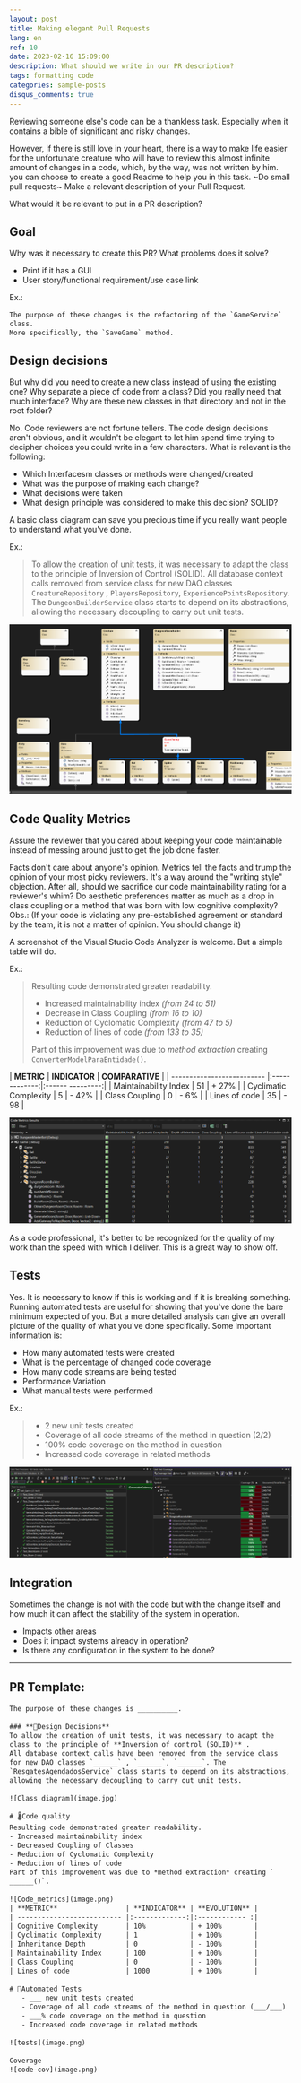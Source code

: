 ```yaml
---
layout: post
title: Making elegant Pull Requests
lang: en
ref: 10
date: 2023-02-16 15:09:00
description: What should we write in our PR description?
tags: formatting code
categories: sample-posts
disqus_comments: true
---
```


Reviewing someone else's code can be a thankless task. Especially when it contains a bible of significant and risky changes.

However, if there is still love in your heart, there is a way to make life easier for the unfortunate creature who will have to review this almost infinite amount of changes in a code, which, by the way, was not written by him.
you can choose to create a good Readme to help you in this task.
~Do small pull requests~
Make a relevant description of your Pull Request.

What would it be relevant to put in a PR description?


## Goal
Why was it necessary to create this PR?
What problems does it solve?
- Print if it has a GUI
- User story/functional requirement/use case link

Ex.:

```
The purpose of these changes is the refactoring of the `GameService` class.
More specifically, the `SaveGame` method.
```

## Design decisions
But why did you need to create a new class instead of using the existing one?
Why separate a piece of code from a class?
Did you really need that much interface?
Why are these new classes in that directory and not in the root folder?

No. Code reviewers are not fortune tellers. The code design decisions aren't obvious, and it wouldn't be elegant to let him spend time trying to decipher choices you could write in a few characters.
What is relevant is the following:

- Which Interfacesm classes or methods were changed/created
- What was the purpose of making each change?
- What decisions were taken
- What design principle was considered to make this decision? SOLID?

A basic class diagram can save you precious time if you really want people to understand what you've done.

Ex.:

> To allow the creation of unit tests, it was necessary to adapt the class to the principle of Inversion of Control (SOLID).
> All database context calls removed from service class for new DAO classes `CreatureRepository` , `PlayersRepository`, `ExperiencePointsRepository`. The `DungeonBuilderService` class starts to depend on its abstractions, allowing the necessary decoupling to carry out unit tests.

  ![Class diagram](/assets/img/2023-02-16-pull-request-elegante/class-diagram.png)

## Code Quality Metrics
Assure the reviewer that you cared about keeping your code maintainable instead of messing around just to get the job done faster.

Facts don't care about anyone's opinion.
Metrics tell the facts and trump the opinion of your most picky reviewers. It's a way around the "writing style" objection. After all, should we sacrifice our code maintainability rating for a reviewer's whim?
Do aesthetic preferences matter as much as a drop in class coupling or a method that was born with low cognitive complexity?
Obs.: (If your code is violating any pre-established agreement or standard by the team, it is not a matter of opinion. You should change it)

A screenshot of the Visual Studio Code Analyzer is welcome. But a simple table will do.

Ex.:

> Resulting code demonstrated greater readability.
> - Increased maintainability index *(from 24 to 51)*
> - Decrease in Class Coupling *(from 16 to 10)*
> - Reduction of Cyclomatic Complexity *(from 47 to 5)*
> - Reduction of lines of code *(from 133 to 35)*
>
> Part of this improvement was due to *method extraction* creating `ConverterModelParaEntidade()`.

| **METRIC** | **INDICATOR** | **COMPARATIVE** |
| -------------------------- |:-------------:|:------ ---------:|
| Maintainability Index | 51 | + 27% |
| Cyclimatic Complexity | 5 | - 42% |
| Class Coupling | 0 | - 6% |
| Lines of code | 35 | - 98 |

![Code_metrics](/assets/img/2023-02-16-pull-request-elegante/code-metrics.png)

As a code professional, it's better to be recognized for the quality of my work than the speed with which I deliver. This is a great way to show off.

## Tests
Yes. It is necessary to know if this is working and if it is breaking something.
Running automated tests are useful for showing that you've done the bare minimum expected of you. But a more detailed analysis can give an overall picture of the quality of what you've done specifically.
Some important information is:
- How many automated tests were created
- What is the percentage of changed code coverage
- How many code streams are being tested
- Performance Variation
- What manual tests were performed

Ex.:
> - 2 new unit tests created
> - Coverage of all code streams of the method in question (2/2)
> - 100% code coverage on the method in question
> - Increased code coverage in related methods

![code-coverage](/assets/img/2023-02-16-pull-request-elegante/code-coverage.png)


## Integration
Sometimes the change is not with the code but with the change itself and how much it can affect the stability of the system in operation.

- Impacts other areas
- Does it impact systems already in operation?
- Is there any configuration in the system to be done?

---

## PR Template:

```
The purpose of these changes is __________.

### **📐Design Decisions**
To allow the creation of unit tests, it was necessary to adapt the class to the principle of **Inversion of control (SOLID)** .
All database context calls have been removed from the service class for new DAO classes `______` , `______`, `______`. The `ResgatesAgendadosService` class starts to depend on its abstractions, allowing the necessary decoupling to carry out unit tests.

![Class diagram](image.jpg)

# 🌡️Code quality
Resulting code demonstrated greater readability.
- Increased maintainability index
- Decreased Coupling of Classes
- Reduction of Cyclomatic Complexity
- Reduction of lines of code
Part of this improvement was due to *method extraction* creating ` ______()`.

![Code_metrics](image.png)
| **METRIC**                 | **INDICATOR** | **EVOLUTION** |
| -------------------------- |:-------------:|:------------ :|
| Cognitive Complexity       | 10%           | + 100%        |
| Cyclimatic Complexity      | 1             | + 100%        |
| Inheritance Depth          | 0             | - 100%        |
| Maintainability Index      | 100           | + 100%        |
| Class Coupling             | 0             | - 100%        |
| Lines of code              | 1000          | + 100%        |

# 🧪Automated Tests
   - ___ new unit tests created
   - Coverage of all code streams of the method in question (___/___)
   - ___% code coverage on the method in question
   - Increased code coverage in related methods

![tests](image.png)

Coverage
![code-cov](image.png)

```